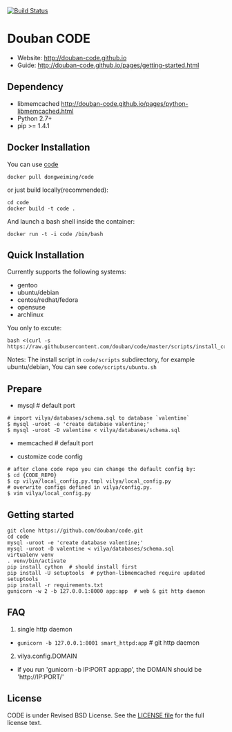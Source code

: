[![Build Status](https://travis-ci.org/douban/code.png?branch=master)](https://travis-ci.org/douban/code)

Douban CODE
===========

* Website: <http://douban-code.github.io>
* Guide: <http://douban-code.github.io/pages/getting-started.html>

Dependency
----------
- libmemcached <http://douban-code.github.io/pages/python-libmemcached.html>
- Python 2.7+
- pip >= 1.4.1

Docker Installation
-------------------

You can use [code](https://registry.hub.docker.com/u/dongweiming/code/)

```
docker pull dongweiming/code
```

or just build locally(recommended):

```
cd code
docker build -t code .
```

And launch a bash shell inside the container:

```
docker run -t -i code /bin/bash
```

Quick Installation
------------------
Currently supports the following systems:

* gentoo
* ubuntu/debian
* centos/redhat/fedora
* opensuse
* archlinux

You only to excute:

```
bash <(curl -s https://raw.githubusercontent.com/douban/code/master/scripts/install_code.sh)
```

Notes: The install script in `code/scripts` subdirectory, for example ubuntu/debian,
You can see `code/scripts/ubuntu.sh`

Prepare
-------
- mysql # default port

```
# import vilya/databases/schema.sql to database `valentine`
$ mysql -uroot -e 'create database valentine;'
$ mysql -uroot -D valentine < vilya/databases/schema.sql
```

- memcached # default port

- customize code config
```
# after clone code repo you can change the default config by:
$ cd {CODE_REPO}
$ cp vilya/local_config.py.tmpl vilya/local_config.py
# overwrite configs defined in vilya/config.py.
$ vim vilya/local_config.py
```

Getting started
---------------
```
git clone https://github.com/douban/code.git
cd code
mysql -uroot -e 'create database valentine;'
mysql -uroot -D valentine < vilya/databases/schema.sql
virtualenv venv
. venv/bin/activate
pip install cython  # should install first
pip install -U setuptools  # python-libmemcached require updated setuptools
pip install -r requirements.txt
gunicorn -w 2 -b 127.0.0.1:8000 app:app  # web & git http daemon
```

FAQ
----

1. single http daemon
 - `gunicorn -b 127.0.0.1:8001 smart_httpd:app` # git http daemon

2. vilya.config.DOMAIN
 - if you run 'gunicorn -b IP:PORT app:app', the DOMAIN should be 'http://IP:PORT/'


License
-------
CODE is under Revised BSD License.
See the [LICENSE file](https://github.com/douban/code/blob/master/LICENSE) for the full license text.
